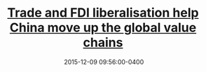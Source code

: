 ---
layout: post
title: <a href='https://cepr.org/voxeu/columns/trade-and-fdi-liberalisation-help-china-move-global-value-chains' target="_blank">Trade and FDI liberalisation help China move up the global value chains</a>
date:  2015-12-09 09:56:00-0400
description: While domestic content in exports has been declining globally, the opposite trend has been observed in China. This column argues that this is mainly due to the structural transformation and FDI liberalisation in the country since 2000. As a result, individual processing exporters have substituted domestic for imported materials, both in terms of volume and varieties. 
tags: Trade China
categories: English
---